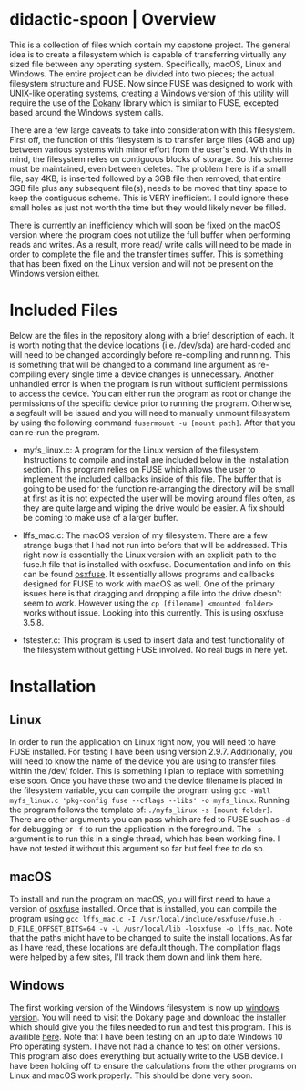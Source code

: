 # didactic-spoon | Overview

This is a collection of files which contain my capstone project. The general idea is to create a filesystem which is capable of transferring virtually any sized file between any operating system. Specifically, macOS, Linux and Windows. The entire project can be divided into two pieces; the actual filesystem structure and FUSE. Now since FUSE was designed to work with UNIX-like operating systems, creating a Windows version of this utility will require the use of the [Dokany](https://github.com/dokan-dev/dokany "Dokany") library which is similar to FUSE, excepted based around the Windows system calls.

There are a few large caveats to take into consideration with this filesystem. First off, the function of this filesystem is to transfer large files (4GB and up) between various systems with minor effort from the user's end. With this in mind, the filesystem relies on contiguous blocks of storage. So this scheme must be maintained, even between deletes. The problem here is if a small file, say 4KB, is inserted followed by a 3GB file then removed, that entire 3GB file plus any subsequent file(s), needs to be moved that tiny space to keep the contiguous scheme. This is VERY inefficient. I could ignore these small holes as just not worth the time but they would likely never be filled. 

There is currently an inefficiency which will soon be fixed on the macOS version where the program does not utilize the full buffer when performing reads and writes. As a result, more read/ write calls will need to be made in order to complete the file and the transfer times suffer. This is something that has been fixed on the Linux version and will not be present on the Windows version either.

# Included Files
Below are the files in the repository along with a brief description of each. It is worth noting that the device locations (i.e. /dev/sda) are hard-coded and will need to be changed accordingly before re-compiling and running. This is something that will be changed to a command line argument as re-compiling every single time a device changes is unnecessary. Another unhandled error is when the program is run without sufficient permissions to access the device. You can either run the program as root or change the permissions of the specific device prior to running the program. Otherwise, a segfault will be issued and you will need to manually unmount filesystem by using the following command `fusermount -u [mount path]`. After that you can re-run the program.

* myfs_linux.c:
A program for the Linux version of the filesystem. Instructions to compile and install are included below in the Installation section. This program relies on FUSE which allows the user to implement the included callbacks inside of this file. The buffer that is going to be used for the function re-arranging the directory will be small at first as it is not expected the user will be moving around files often, as they are quite large and wiping the drive would be easier. A fix should be coming to make use of a larger buffer.

* lffs_mac.c:
The macOS version of my filesystem. There are a few strange bugs that I had not run into before that will be addressed. This right now is essentially the Linux version with an explicit path to the fuse.h file that is installed with osxfuse. Documentation and info on this can be found [osxfuse]("https://osxfuse.github.io" "here"). It essentially allows programs and callbacks designed for FUSE to work with macOS as well. One of the primary issues here is that dragging and dropping a file into the drive doesn't seem to work. However using the `cp [filename] <mounted folder>` works without issue. Looking into this currently. This is using osxfuse 3.5.8. 

* fstester.c:
This program is used to insert data and test functionality of the filesystem without getting FUSE involved. No real bugs in here yet.

# Installation
## Linux
In order to run the application on Linux right now, you will need to have FUSE installed. For testing I have been using version 2.9.7. Additionally, you will need to know the name of the device you are using to transfer files within the /dev/ folder. This is something I plan to replace with something else soon. Once you have these two and the device filename is placed in the filesystem variable, you can compile the program using `gcc -Wall myfs_linux.c 'pkg-config fuse --cflags --libs' -o myfs_linux`. Running the program follows the template of: `./myfs_linux -s [mount folder]`. There are other arguments you can pass which are fed to FUSE such as `-d` for debugging 
or `-f` to run the application in the foreground. The `-s` argument is to run this in a single thread, which has been working fine. I have not tested it without this argument so far but feel free to do so.

## macOS
To install and run the program on macOS, you will first need to have a version of [osxfuse]("https://osxfuse.github.io" "osxfuse") installed. Once that is installed, you can compile the program using `gcc lffs_mac.c -I /usr/local/include/osxfuse/fuse.h -D_FILE_OFFSET_BITS=64 -v -L /usr/local/lib -losxfuse -o lffs_mac`. Note that the paths might have to be changed to suite the install locations. As far as I have read, these locations are default though. The compilation flags were helped by a few sites, I'll track them down and link them here.


## Windows
The first working version of the Windows filesystem is now up [windows version](https://github.com/bholmes94/WinLFFS "here"). You will need to visit the Dokany page and download the installer which should give you the files needed to run and test this program. This is availible [here](https://github.com/dokan-dev/dokany/wiki/Installation "here"). Note that I have been testing on an up to date Windows 10 Pro operating system. I have not had a chance to test on other versions. This program also does everything but actually write to the USB device. I have been holding off to ensure the calculations from the other programs on Linux and macOS work properly. This should be done very soon.
